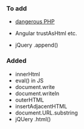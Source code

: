 ### To add
* [dangerous PHP](https://www.eukhost.com/blog/webhosting/dangerous-php-functions-must-be-disabled)
* Angular trustAsHtml etc.

* jQuery .append()

### Added
* innerHtml
* eval() in JS
* document.write
* document.writeln
* outerHTML
* insertAdjacentHTML
* document.URL.substring
* jQUery .html()